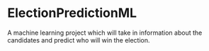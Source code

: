 # ElectionPredictionML
A machine learning project which will take in information about the candidates and predict who will win the election.

